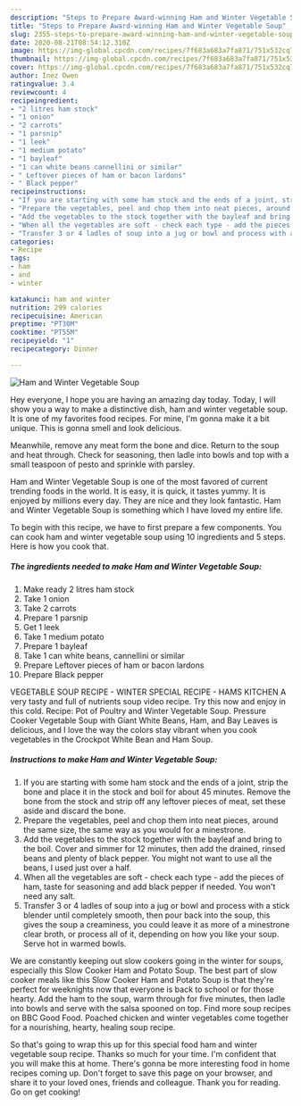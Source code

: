 ```yaml
---
description: "Steps to Prepare Award-winning Ham and Winter Vegetable Soup"
title: "Steps to Prepare Award-winning Ham and Winter Vegetable Soup"
slug: 2355-steps-to-prepare-award-winning-ham-and-winter-vegetable-soup
date: 2020-08-21T08:54:12.310Z
image: https://img-global.cpcdn.com/recipes/7f683a683a7fa871/751x532cq70/ham-and-winter-vegetable-soup-recipe-main-photo.jpg
thumbnail: https://img-global.cpcdn.com/recipes/7f683a683a7fa871/751x532cq70/ham-and-winter-vegetable-soup-recipe-main-photo.jpg
cover: https://img-global.cpcdn.com/recipes/7f683a683a7fa871/751x532cq70/ham-and-winter-vegetable-soup-recipe-main-photo.jpg
author: Inez Owen
ratingvalue: 3.4
reviewcount: 4
recipeingredient:
- "2 litres ham stock"
- "1 onion"
- "2 carrots"
- "1 parsnip"
- "1 leek"
- "1 medium potato"
- "1 bayleaf"
- "1 can white beans cannellini or similar"
- " Leftover pieces of ham or bacon lardons"
- " Black pepper"
recipeinstructions:
- "If you are starting with some ham stock and the ends of a joint, strip the bone and place it in the stock and boil for about 45 minutes. Remove the bone from the stock and strip off any leftover pieces of meat, set these aside and discard the bone."
- "Prepare the vegetables, peel and chop them into neat pieces, around the same size, the same way as you would for a minestrone."
- "Add the vegetables to the stock together with the bayleaf and bring to the boil. Cover and simmer for 12 minutes, then add the drained, rinsed beans and plenty of black pepper. You might not want to use all the beans, I used just over a half."
- "When all the vegetables are soft - check each type - add the pieces of ham, taste for seasoning and add black pepper if needed. You won&#39;t need any salt."
- "Transfer 3 or 4 ladles of soup into a jug or bowl and process with a stick blender until completely smooth, then pour back into the soup, this gives the soup a creaminess, you could leave it as more of a minestrone clear broth, or process all of it, depending on how you like your soup. Serve hot in warmed bowls."
categories:
- Recipe
tags:
- ham
- and
- winter

katakunci: ham and winter 
nutrition: 299 calories
recipecuisine: American
preptime: "PT30M"
cooktime: "PT55M"
recipeyield: "1"
recipecategory: Dinner

---
```



![Ham and Winter Vegetable Soup](https://img-global.cpcdn.com/recipes/7f683a683a7fa871/751x532cq70/ham-and-winter-vegetable-soup-recipe-main-photo.jpg)

Hey everyone, I hope you are having an amazing day today. Today, I will show you a way to make a distinctive dish, ham and winter vegetable soup. It is one of my favorites food recipes. For mine, I'm gonna make it a bit unique. This is gonna smell and look delicious.

Meanwhile, remove any meat form the bone and dice. Return to the soup and heat through. Check for seasoning, then ladle into bowls and top with a small teaspoon of pesto and sprinkle with parsley.

Ham and Winter Vegetable Soup is one of the most favored of current trending foods in the world. It is easy, it is quick, it tastes yummy. It is enjoyed by millions every day. They are nice and they look fantastic. Ham and Winter Vegetable Soup is something which I have loved my entire life.


To begin with this recipe, we have to first prepare a few components. You can cook ham and winter vegetable soup using 10 ingredients and 5 steps. Here is how you cook that.

<!--inarticleads1-->

##### The ingredients needed to make Ham and Winter Vegetable Soup:

1. Make ready 2 litres ham stock
1. Take 1 onion
1. Take 2 carrots
1. Prepare 1 parsnip
1. Get 1 leek
1. Take 1 medium potato
1. Prepare 1 bayleaf
1. Take 1 can white beans, cannellini or similar
1. Prepare  Leftover pieces of ham or bacon lardons
1. Prepare  Black pepper


VEGETABLE SOUP RECIPE - WINTER SPECIAL RECIPE - HAMS KITCHEN A very tasty and full of nutrients soup video recipe. Try this now and enjoy in this cold. Recipe: Pot of Poultry and Winter Vegetable Soup. Pressure Cooker Vegetable Soup with Giant White Beans, Ham, and Bay Leaves is delicious, and I love the way the colors stay vibrant when you cook vegetables in the Crockpot White Bean and Ham Soup. 

<!--inarticleads2-->

##### Instructions to make Ham and Winter Vegetable Soup:

1. If you are starting with some ham stock and the ends of a joint, strip the bone and place it in the stock and boil for about 45 minutes. Remove the bone from the stock and strip off any leftover pieces of meat, set these aside and discard the bone.
1. Prepare the vegetables, peel and chop them into neat pieces, around the same size, the same way as you would for a minestrone.
1. Add the vegetables to the stock together with the bayleaf and bring to the boil. Cover and simmer for 12 minutes, then add the drained, rinsed beans and plenty of black pepper. You might not want to use all the beans, I used just over a half.
1. When all the vegetables are soft - check each type - add the pieces of ham, taste for seasoning and add black pepper if needed. You won&#39;t need any salt.
1. Transfer 3 or 4 ladles of soup into a jug or bowl and process with a stick blender until completely smooth, then pour back into the soup, this gives the soup a creaminess, you could leave it as more of a minestrone clear broth, or process all of it, depending on how you like your soup. Serve hot in warmed bowls.


We are constantly keeping out slow cookers going in the winter for soups, especially this Slow Cooker Ham and Potato Soup. The best part of slow cooker meals like this Slow Cooker Ham and Potato Soup is that they&#39;re perfect for weeknights now that everyone is back to school or for those hearty. Add the ham to the soup, warm through for five minutes, then ladle into bowls and serve with the salsa spooned on top. Find more soup recipes on BBC Good Food. Poached chicken and winter vegetables come together for a nourishing, hearty, healing soup recipe. 

So that's going to wrap this up for this special food ham and winter vegetable soup recipe. Thanks so much for your time. I'm confident that you will make this at home. There's gonna be more interesting food in home recipes coming up. Don't forget to save this page on your browser, and share it to your loved ones, friends and colleague. Thank you for reading. Go on get cooking!
